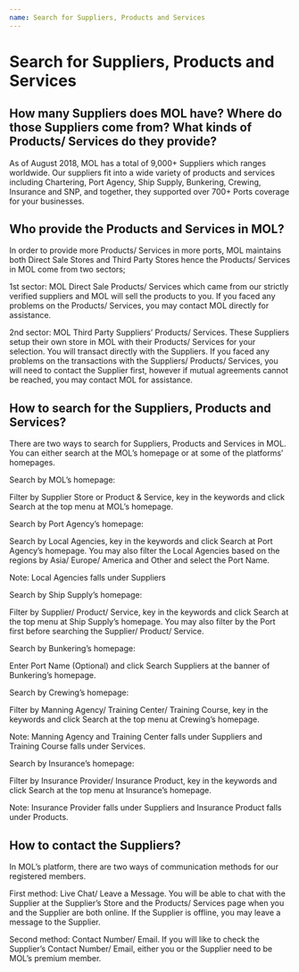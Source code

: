 ```yaml
---
name: Search for Suppliers, Products and Services
---
```


# Search for Suppliers, Products and Services

##  How many Suppliers does MOL have? Where do those Suppliers come from? What kinds of Products/ Services do they provide?  
As of August 2018, MOL has a total of 9,000+ Suppliers which ranges worldwide. Our suppliers fit into a wide variety of products and services including Chartering, Port Agency, Ship Supply, Bunkering, Crewing, Insurance and SNP, and together, they supported over 700+ Ports coverage for your businesses. 

## Who provide the Products and Services in MOL?
In order to provide more Products/ Services in more ports, MOL maintains both Direct Sale Stores and Third Party Stores hence the Products/ Services in MOL come from two sectors; 

1st sector: MOL Direct Sale Products/ Services which came from our strictly verified suppliers and MOL will sell the products to you. If you faced any problems on the Products/ Services, you may contact MOL directly for assistance.

2nd sector: MOL Third Party Suppliers’ Products/ Services. These Suppliers setup their own store in MOL with their Products/ Services for your selection. You will transact directly with the Suppliers. If you faced any problems on the transactions with the Suppliers/ Products/ Services, you will need to contact the Supplier first, however if mutual agreements cannot be reached, you may contact MOL for assistance.  

## How to search for the Suppliers, Products and Services?

There are two ways to search for Suppliers, Products and Services in MOL. You can either search at the MOL’s homepage or at some of the platforms’ homepages.

Search by MOL’s homepage: 

Filter by Supplier Store or Product & Service, key in the keywords and click Search at the top menu at MOL’s homepage.

Search by Port Agency’s homepage: 

Search by Local Agencies, key in the keywords and click Search at Port Agency’s homepage. You may also filter the Local Agencies based on the regions by Asia/ Europe/ America and Other and select the Port Name.

Note: Local Agencies falls under Suppliers 

Search by Ship Supply’s homepage: 

Filter by Supplier/ Product/ Service, key in the keywords and click Search at the top menu at Ship Supply’s homepage. You may also filter by the Port first before searching the Supplier/ Product/ Service.

Search by Bunkering’s homepage: 

Enter Port Name (Optional) and click Search Suppliers at the banner of Bunkering’s homepage. 

Search by Crewing’s homepage: 

Filter by Manning Agency/ Training Center/ Training Course, key in the keywords and click Search at the top menu at Crewing’s homepage. 

Note: Manning Agency and Training Center falls under Suppliers and Training Course falls under Services.

Search by Insurance’s homepage: 

Filter by Insurance Provider/ Insurance Product, key in the keywords and click Search at the top menu at Insurance’s homepage. 

Note: Insurance Provider falls under Suppliers and Insurance Product falls under Products.

##	How to contact the Suppliers?

In MOL’s platform, there are two ways of communication methods for our registered members. 

First method: Live Chat/ Leave a Message. You will be able to chat with the Supplier at the Supplier’s Store and the Products/ Services page when you and the Supplier are both online. If the Supplier is offline, you may leave a message to the Supplier.

Second method: Contact Number/ Email. If you will like to check the Supplier’s Contact Number/ Email, either you or the Supplier need to be MOL’s premium member.

